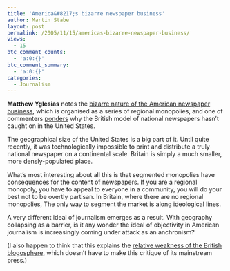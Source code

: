 ```yaml
---
title: 'America&#8217;s bizarre newspaper business'
author: Martin Stabe
layout: post
permalink: /2005/11/15/americas-bizarre-newspaper-business/
views:
  - 15
btc_comment_counts:
  - 'a:0:{}'
btc_comment_summary:
  - 'a:0:{}'
categories:
  - Journalism
---
```

**Matthew Yglesias** notes the [bizarre nature of the American newspaper business][1], which is organised as a series of regional monopolies, and one of commenters [ponders][2] why the British model of national newspapers hasn&rsquo;t caught on in the United States.

The geographical size of the United States is a big part of it. Until quite recently, it was technologically impossible to print and distribute a truly national newspaper on a continental scale. Britain is simply a much smaller, more densly-populated place. 

What&rsquo;s most interesting about all this is that segmented monopolies have consequences for the content of newspapers. If you are a regional monopoly, you have to appeal to everyone in a community, you will do your best not to be overtly partisan. In Britain, where there are no regional monopolies, The only way to segment the market is along ideological lines. 

A very different ideal of journalism emerges as a result. With geography collapsing as a barrier, is it any wonder the ideal of objectivity in American journalism is increasingly coming under attack as an anchronism?

(I also happen to think that this explains the [relative weakness of the British blogosphere][3], which doesn&rsquo;t have to make this critique of its mainstream press.)

 [1]: http://yglesias.typepad.com/matthew/2005/11/who_who.html
 [2]: http://yglesias.typepad.com/matthew/2005/11/who_who.html#c11216923
 [3]: http://www.martinstabe.com/blog/archives/2005/02/british_blogs_a.php